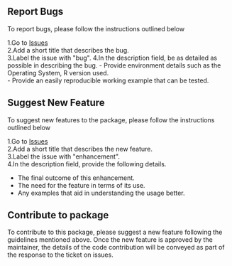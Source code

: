 ## Report Bugs
To report bugs, please follow the instructions outlined below

1.Go to [Issues](https://github.com/SidharthMacherla/conjurer/issues)   
2.Add a short title that describes the bug.  
3.Label the issue with "bug". 
4.In the description field, be as detailed as possible in describing the bug. 
      - Provide environment details such as the Operating System, R version used.   
      - Provide an easily reproducible working example that can be tested. 

## Suggest New Feature

To suggest new features to the package, please follow the instructions outlined below

1.Go to [Issues](https://github.com/SidharthMacherla/conjurer/issues)   
2.Add a short title that describes the new feature.   
3.Label the issue with "enhancement".  
4.In the description field, provide the following details.  
  - The final outcome of this enhancement.
  - The need for the feature in terms of its use.
  - Any examples that aid in understanding the usage better.

## Contribute to package
To contribute to this package, please suggest a new feature following the guidelines mentioned above. Once the new feature is approved by the maintainer, the details of the code contribution will be conveyed as part of the response to the ticket on issues.
